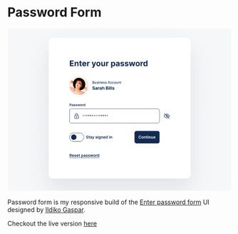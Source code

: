 # Password Form

![Password form](images/social-card.png)

Password form is my responsive build of the [Enter password form](https://www.uidesigndaily.com/posts/figma-enter-password-log-in-authentication-card-day-1583) UI designed by [Ildiko Gaspar](https://www.uidesigndaily.com/about).

Checkout the live version [here](https://achianumba.github.io/password-form/)